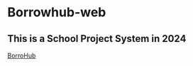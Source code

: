 ﻿<h1>Borrowhub-web</h1>
 <h2>This is a School Project System in 2024</h2>
 <a href="https://devlou-rens.github.io/borrowhub-web/">BorroHub</a>





